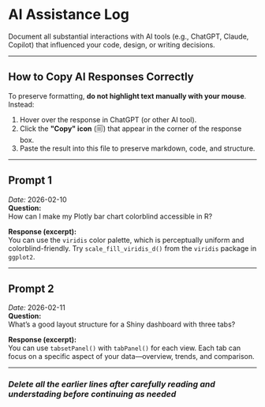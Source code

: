# AI Assistance Log

Document all substantial interactions with AI tools (e.g., ChatGPT, Claude, Copilot) that influenced your code, design, or writing decisions.

---

## How to Copy AI Responses Correctly

To preserve formatting, **do not highlight text manually with your mouse**. Instead:

1. Hover over the response in ChatGPT (or other AI tool).
2. Click the **"Copy" icon** (🗐) that appear in the corner of the response box.
3. Paste the result into this file to preserve markdown, code, and structure.

---

## Prompt 1
*Date:* 2026-02-10  
**Question:**  
How can I make my Plotly bar chart colorblind accessible in R?

**Response (excerpt):**  
You can use the `viridis` color palette, which is perceptually uniform and colorblind-friendly. Try `scale_fill_viridis_d()` from the `viridis` package in `ggplot2`.

---

## Prompt 2
*Date:* 2026-02-11  
**Question:**  
What’s a good layout structure for a Shiny dashboard with three tabs?

**Response (excerpt):**  
You can use `tabsetPanel()` with `tabPanel()` for each view. Each tab can focus on a specific aspect of your data—overview, trends, and comparison.

---

### *Delete all the earlier lines after carefully reading and understading before continuing as needed*
